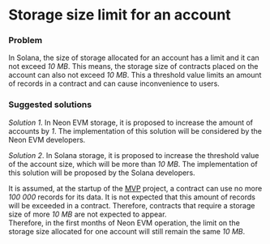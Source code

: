 # Storage size limit for an account

### Problem
In Solana, the size of storage allocated for an account has a limit and it can not exceed *10 MB*. This means, the storage size of contracts placed on the account can also not exceed *10 MB*. This a threshold value limits an amount of records in a contract and can cause inconvenience to users.

### Suggested solutions
*Solution 1*. In Neon EVM storage, it is proposed to increase the amount of accounts by *1*. The implementation of this solution will be considered by the Neon EVM developers.  

*Solution 2*. In Solana storage, it is proposed to increase the threshold value of the account size, which will be more than *10 MB*. The implementation of this solution will be proposed by the Solana developers.  


It is assumed, at the startup of the [MVP](https://doc.neonlabs.org/docs/glossary#minimum-viable-product-mvp) project, a contract can use no more *100 000* records for its data. It is not expected that this amount of records will be exceeded in a contract. Therefore, contracts that require a storage size of  more *10 MB* are not expected to appear.  
Therefore, in the first months of Neon EVM operation, the limit on the storage size allocated for one account will still remain the same *10 MB*.

